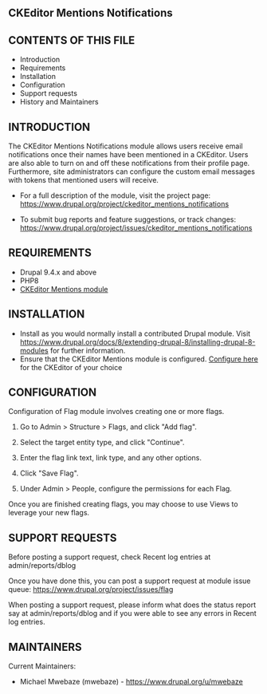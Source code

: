 ## CKEditor Mentions Notifications
CONTENTS OF THIS FILE
---------------------

* Introduction
* Requirements
* Installation
* Configuration
* Support requests
* History and Maintainers

INTRODUCTION
------------

The CKEditor Mentions Notifications module allows users receive email notifications once their names have been
mentioned in a CKEditor. Users are also able to turn on and off these notifications from their profile page.
Furthermore, site administrators can configure the custom email messages with tokens that mentioned users will receive.

* For a full description of the module, visit the project page:
  https://www.drupal.org/project/ckeditor_mentions_notifications

* To submit bug reports and feature suggestions, or track changes:
  https://www.drupal.org/project/issues/ckeditor_mentions_notifications

REQUIREMENTS
------------

* Drupal 9.4.x and above
* PHP8
* [CKEditor Mentions module](https://www.drupal.org/project/ckeditor_mentions)

INSTALLATION
------------

* Install as you would normally install a contributed Drupal module. Visit
  https://www.drupal.org/docs/8/extending-drupal-8/installing-drupal-8-modules
  for further information.
* Ensure that the CKEditor Mentions module is configured. [Configure here](https://www.drupal.org/project/ckeditor_mentions) for the CKEditor of your choice

CONFIGURATION
-------------

Configuration of Flag module involves creating one or more flags.

1. Go to Admin > Structure > Flags, and click "Add flag".

2. Select the target entity type, and click "Continue".

3. Enter the flag link text, link type, and any other options.

4. Click "Save Flag".

5. Under Admin > People, configure the permissions for each Flag.

Once you are finished creating flags, you may choose to use Views to leverage
your new flags.

SUPPORT REQUESTS
----------------

Before posting a support request, check Recent log entries at
admin/reports/dblog

Once you have done this, you can post a support request at module issue queue:
https://www.drupal.org/project/issues/flag

When posting a support request, please inform what does the status report say
at admin/reports/dblog and if you were able to see any errors in
Recent log entries.

MAINTAINERS
-----------------------

Current Maintainers:
* Michael Mwebaze (mwebaze) - https://www.drupal.org/u/mwebaze

